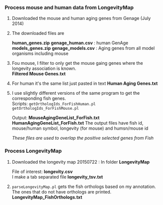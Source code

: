### Process mouse and human data from LongevityMap

1. Downloaded the mouse and human aging genes from Genage (July 2014)
2. The downloaded files are   
     
   **human_genes.zip**	**genage_human.csv** : human GenAge  
   **models_genes.zip**	**genage_models.csv** : Aging genes from all model organisms including mouse  
   
3. Fou mouse, I filter to only get the mouse gaing genes where the longevity association is known.  
   **Filtered Mouse Genes.txt**
   
4. For human it's the same list just pasted in text
   **Human Aging Genes.txt**      
   
5. I use slightly different versions of the same program to get the corresponding fish genes.  
   Scripts: `getOrthologIds_ForFishHuman.pl`  
            `getOrthologIds_ForFishMouse.pl`
            
   Output:  **MouseAgingGeneList_ForFish.txt**  
            **HumanAgingGeneList_ForFish.txt**
            The output files have fish id, mouse/human symbol, longevity (for mouse) and humsn/mouse id
            
    _These files are used to overlap the positive selected genes from Fish_
    

### Process LongevityMap

1. Downloaded the longevity map 20150722 : In folder **LongevityMap**  
     
   File of interest: **longevity.csv**  
   I make a tab separated file **longevity_tsv.txt**
   
2. `parseLongevityMap.pl` gets the fish orthologs based on my annotation. The ones that do not have orthologs are printed.  
   **LongevityMap_FishOrthologs.txt**  
   